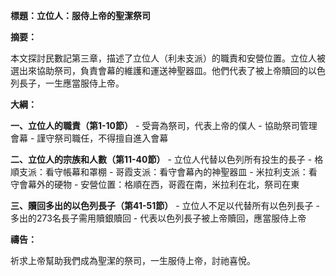 **標題：立位人：服侍上帝的聖潔祭司**

**摘要：**

本文探討民數記第三章，描述了立位人（利未支派）的職責和安營位置。立位人被選出來協助祭司，負責會幕的維護和運送神聖器皿。他們代表了被上帝贖回的以色列長子，一生應當服侍上帝。

**大綱：**

**一、立位人的職責（第1-10節）**
    - 受膏為祭司，代表上帝的僕人
    - 協助祭司管理會幕
    - 謹守祭司職任，不得擅自進入會幕

**二、立位人的宗族和人數（第11-40節）**
    - 立位人代替以色列所有投生的長子
    - 格順支派：看守帳幕和罩棚
    - 哥霞支派：看守會幕內的神聖器皿
    - 米拉利支派：看守會幕外的硬物
    - 安營位置：格順在西，哥霞在南，米拉利在北，祭司在東

**三、贖回多出的以色列長子（第41-51節）**
    - 立位人不足以代替所有以色列長子
    - 多出的273名長子需用贖銀贖回
    - 代表以色列長子被上帝贖回，應當服侍上帝

**禱告：**

祈求上帝幫助我們成為聖潔的祭司，一生服侍上帝，討祂喜悅。